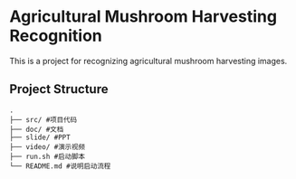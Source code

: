 # Agricultural Mushroom Harvesting Recognition

This is a project for recognizing agricultural mushroom harvesting images.

## Project Structure

```plaintext
.
├── src/ #项目代码
├── doc/ #文档
├── slide/ #PPT 
├── video/ #演示视频
├── run.sh #启动脚本
└── README.md #说明启动流程 
```
